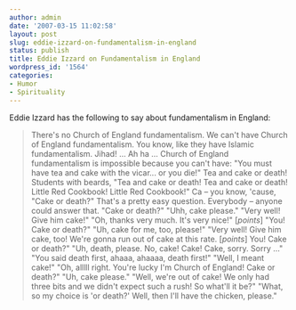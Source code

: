 ```yaml
---
author: admin
date: '2007-03-15 11:02:58'
layout: post
slug: eddie-izzard-on-fundamentalism-in-england
status: publish
title: Eddie Izzard on Fundamentalism in England
wordpress_id: '1564'
categories:
- Humor
- Spirituality
---
```

Eddie Izzard has the following to say about fundamentalism in England:
<blockquote>There's no Church of England fundamentalism. We can't have Church of England fundamentalism. You know, like they have Islamic fundamentalism. Jihad! … Ah ha … Church of England fundamentalism is impossible because you can't have: "You must have tea and cake with the vicar... or you die!" Tea and cake or death! Students with beards, "Tea and cake or death! Tea and cake or death! Little Red Cookbook! Little Red Cookbook!" Ca – you know, 'cause, "Cake or death?" That's a pretty easy question. Everybody – anyone could answer that. "Cake or death?" "Uhh, cake please." "Very well! Give him cake!" "Oh, thanks very much. It's very nice!" [<em>points</em>] "You! Cake or death?" "Uh, cake for me, too, please!" "Very well! Give him cake, too! We're gonna run out of cake at this rate. [<em>points</em>] You! Cake or death?" "Uh, death, please. No, cake! Cake! Cake, sorry. Sorry …" "You said death first, ahaaa, ahaaaa, death first!" "Well, I meant cake!" "Oh, alllll right. You're lucky I'm Church of England! Cake or death?" "Uh, cake please." "Well, we're out of cake! We only had three bits and we didn't expect such a rush! So what'll it be?" "What, so my choice is 'or death?' Well, then I'll have the chicken, please."</blockquote>
